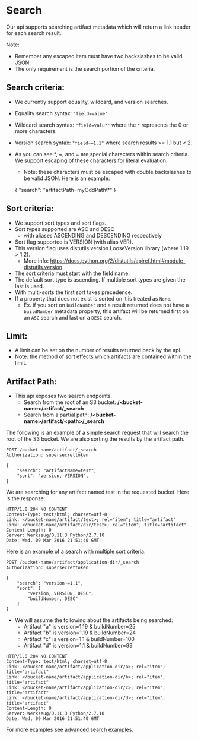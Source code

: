 Search
======

Our api supports searching artifact metadata which will return a link header for each search result.

Note:
* Remember any escaped item must have two backslashes to be valid JSON.
* The only requirement is the search portion of the criteria.


Search criteria:
----------------

* We currently support equality, wildcard, and version searches.
* Equality search syntax: `"field=value"`
* Wildcard search syntax: `"field=valu*"` where the `*` represents the 0 or more characters.
* Version search syntax: `"field~=1.1"` where search results >= 1.1 but < 2.
* As you can see \*, ~, and = are special characters within search criteria. We support escaping of these characters for literal evaluation.
    * Note: these characters must be escaped with double backslashes to be valid JSON. Here is an example:

    {
        "search": "artifactPath=myOddPath\\*"
    }


Sort criteria:
--------------

* We support sort types and sort flags.
* Sort types supported are ASC and DESC
    * with aliases ASCENDING and DESCENDING respectively
* Sort flag supported is VERSION (with alias VER).
* This version flag uses distutils.version.LooseVersion library (where 1.19 > 1.2).
    * More info: https://docs.python.org/2/distutils/apiref.html#module-distutils.version
* The sort criteria must start with the field name.
* The default sort type is ascending. If multiple sort types are given the last is used.
* With multi-sorts the first sort takes precedence.
* If a property that does not exist is sorted on it is treated as `None`.
    * Ex. if you sort on `buildNumber` and a result returned does not have a `buildNumber`
    metadata property, this artifact will be returned first on an `ASC` search and last on a
    `DESC` search.


Limit:
------

* A limit can be set on the number of results returned back by the api.
* Note: the method of sort effects which artifacts are contained within the limit.


Artifact Path:
--------------

* This api exposes two search endpoints.
    * Search from the root of an S3 bucket:  **/\<bucket-name\>/artifact/\_search**
    * Search from a partial path: **/\<bucket-name\>/artifact/\<path\>/\_search**

The following is an example of a simple search request that will search the root of the S3 bucket. We are also sorting the results by the artifact path.

    POST /bucket-name/artifact/_search
    Authorization: supersecrettoken

    {
        "search": "artifactName=test",
        "sort": "version, VERSION",
    }

We are searching for any artifact named test in the requested bucket. Here is the response:

    HTTP/1.0 204 NO CONTENT
    Content-Type: text/html; charset=utf-8
    Link: </bucket-name/artifact/test>; rel="item"; title="artifact"
    Link: </bucket-name/artifact/dir/test>; rel="item"; title="artifact"
    Content-Length: 0
    Server: Werkzeug/0.11.3 Python/2.7.10
    Date: Wed, 09 Mar 2016 21:51:40 GMT

Here is an example of a search with multiple sort criteria.

    POST /bucket-name/artifact/application-dir/_search
    Authorization: supersecrettoken

    {
        "search": "version~=1.1",
        "sort": [
            "version, VERSION, DESC",
            "buildNumber, DESC"
        ]
    }

* We will assume the following about the artifacts being searched:
    * Artifact "a" is version=1.19 & buildNumber=25
    * Artifact "b" is version=1.19 & buildNumber=24
    * Artifact "c" is version=1.1 & buildNumber=100
    * Artifact "d" is version=1.1 & buildNumber=99

<b></b>

    HTTP/1.0 204 NO CONTENT
    Content-Type: text/html; charset=utf-8
    Link: </bucket-name/artifact/application-dir/a>; rel="item"; title="artifact"
    Link: </bucket-name/artifact/application-dir/b>; rel="item"; title="artifact"
    Link: </bucket-name/artifact/application-dir/c>; rel="item"; title="artifact"
    Link: </bucket-name/artifact/application-dir/d>; rel="item"; title="artifact"
    Content-Length: 0
    Server: Werkzeug/0.11.3 Python/2.7.10
    Date: Wed, 09 Mar 2016 21:51:40 GMT

For more examples see [advanced search examples](advanced-search-examples.md).

